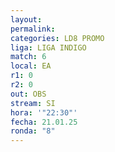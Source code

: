```yaml
---
layout: 
permalink: 
categories: LD8 PROMO
liga: LIGA INDIGO
match: 6
local: EA
r1: 0
r2: 0
out: OBS
stream: SI
hora: '"22:30"'
fecha: 21.01.25
ronda: "8"
---
```


